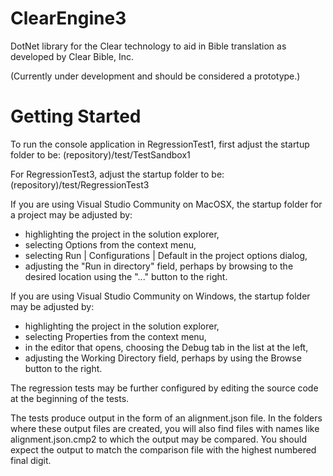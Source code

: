 # ClearEngine3

DotNet library for the Clear technology 
to aid in Bible translation as developed by Clear Bible, Inc.

(Currently under development and should be considered a prototype.)

# Getting Started

To run the console application in RegressionTest1, first adjust
the startup folder to be:
  (repository)/test/TestSandbox1

For RegressionTest3, adjust the startup folder to be:
  (repository)/test/RegressionTest3

If you are using Visual Studio Community on MacOSX, the startup folder for a project may be adjusted by:

 - highlighting the project in the solution explorer,
 - selecting Options from the context menu,
 - selecting Run | Configurations | Default in the project options dialog,
 - adjusting the "Run in directory" field, perhaps by browsing to the desired location using the "..." button to the right.

If you are using Visual Studio Community on Windows, the startup folder may be adjusted by:

- highlighting the project in the solution explorer,
- selecting Properties from the context menu,
- in the editor that opens, choosing the Debug tab in the list at the left,
- adjusting the Working Directory field, perhaps by using the Browse button to the right.

The regression tests may be further configured by editing the source code at the beginning of the tests.

The tests produce output in the form of an alignment.json file.  In the folders where these output files are created, you will also find files with names like alignment.json.cmp2 to which the output may be compared.  You should expect the output to match the comparison file with the highest numbered final digit.
